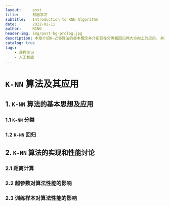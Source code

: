 ```yaml
---
layout:     post
title:      机器学习
subtitle:   Introduction to KNN Algorithm
date:       2022-02-11
author:     R1NG
header-img: img/post-bg-prolog.jpg
description: 本章介绍K-近邻算法的基本概念并介绍其在分类和回归两大方向上的应用, 并进一步讨论了不同实现方式和超参数选择对算法性能的影响.
catalog: true
tags:
    - 课程笔记
    - 人工智能
---
```


# `K-NN` 算法及其应用

## 1. `K-NN` 算法的基本思想及应用

### 1.1 `K-NN` 分类

### 1.2 `K-NN` 回归


## 2. `K-NN` 算法的实现和性能讨论

### 2.1 距离计算

### 2.2 超参数对算法性能的影响

### 2.3 训练样本对算法性能的影响
